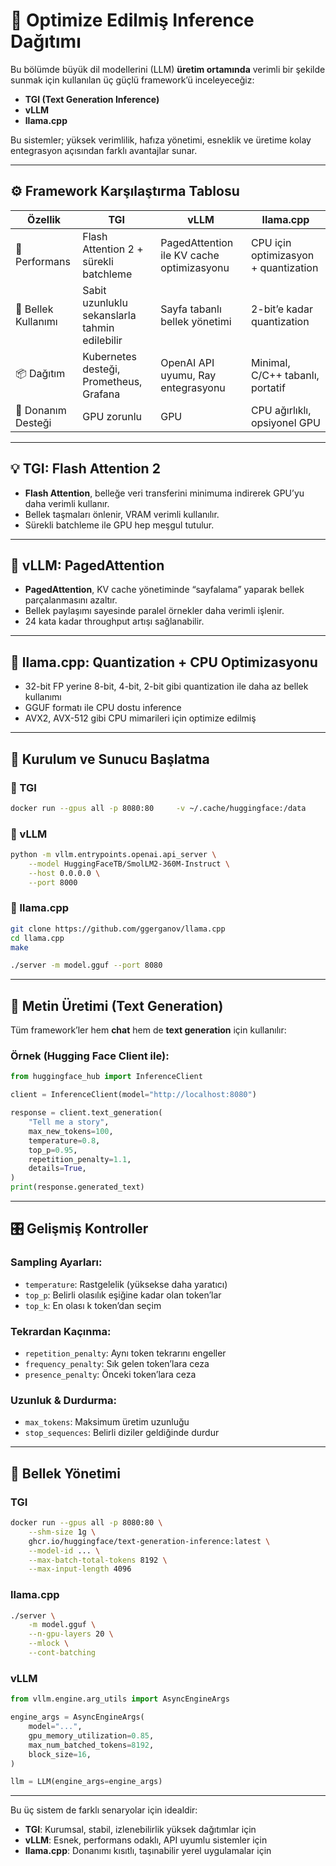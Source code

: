 
# 🚀 Optimize Edilmiş Inference Dağıtımı

Bu bölümde büyük dil modellerini (LLM) **üretim ortamında** verimli bir şekilde sunmak için kullanılan üç güçlü framework’ü inceleyeceğiz:

- **TGI (Text Generation Inference)**
- **vLLM**
- **llama.cpp**

Bu sistemler; yüksek verimlilik, hafıza yönetimi, esneklik ve üretime kolay entegrasyon açısından farklı avantajlar sunar.

---

## ⚙️ Framework Karşılaştırma Tablosu

| Özellik | TGI | vLLM | llama.cpp |
|--------|-----|------|-----------|
| 🚀 Performans | Flash Attention 2 + sürekli batchleme | PagedAttention ile KV cache optimizasyonu | CPU için optimizasyon + quantization |
| 🧠 Bellek Kullanımı | Sabit uzunluklu sekanslarla tahmin edilebilir | Sayfa tabanlı bellek yönetimi | 2-bit’e kadar quantization |
| 📦 Dağıtım | Kubernetes desteği, Prometheus, Grafana | OpenAI API uyumu, Ray entegrasyonu | Minimal, C/C++ tabanlı, portatif |
| 🧱 Donanım Desteği | GPU zorunlu | GPU | CPU ağırlıklı, opsiyonel GPU |

---

## 💡 TGI: Flash Attention 2

- **Flash Attention**, belleğe veri transferini minimuma indirerek GPU’yu daha verimli kullanır.
- Bellek taşmaları önlenir, VRAM verimli kullanılır.
- Sürekli batchleme ile GPU hep meşgul tutulur.

---

## 🔁 vLLM: PagedAttention

- **PagedAttention**, KV cache yönetiminde “sayfalama” yaparak bellek parçalanmasını azaltır.
- Bellek paylaşımı sayesinde paralel örnekler daha verimli işlenir.
- 24 kata kadar throughput artışı sağlanabilir.

---

## 🧮 llama.cpp: Quantization + CPU Optimizasyonu

- 32-bit FP yerine 8-bit, 4-bit, 2-bit gibi quantization ile daha az bellek kullanımı
- GGUF formatı ile CPU dostu inference
- AVX2, AVX-512 gibi CPU mimarileri için optimize edilmiş

---

## 🧪 Kurulum ve Sunucu Başlatma

### 🔹 TGI

```bash
docker run --gpus all -p 8080:80     -v ~/.cache/huggingface:/data     ghcr.io/huggingface/text-generation-inference:latest     --model-id HuggingFaceTB/SmolLM2-360M-Instruct
```

### 🔹 vLLM

```bash
python -m vllm.entrypoints.openai.api_server \
    --model HuggingFaceTB/SmolLM2-360M-Instruct \
    --host 0.0.0.0 \
    --port 8000
```

### 🔹 llama.cpp

```bash
git clone https://github.com/ggerganov/llama.cpp
cd llama.cpp
make

./server -m model.gguf --port 8080
```

---

## 🧵 Metin Üretimi (Text Generation)

Tüm framework’ler hem **chat** hem de **text generation** için kullanılır:

### Örnek (Hugging Face Client ile):

```python
from huggingface_hub import InferenceClient

client = InferenceClient(model="http://localhost:8080")

response = client.text_generation(
    "Tell me a story",
    max_new_tokens=100,
    temperature=0.8,
    top_p=0.95,
    repetition_penalty=1.1,
    details=True,
)
print(response.generated_text)
```

---

## 🎛️ Gelişmiş Kontroller

### Sampling Ayarları:

- `temperature`: Rastgelelik (yüksekse daha yaratıcı)
- `top_p`: Belirli olasılık eşiğine kadar olan token’lar
- `top_k`: En olası k token’dan seçim

### Tekrardan Kaçınma:

- `repetition_penalty`: Aynı token tekrarını engeller
- `frequency_penalty`: Sık gelen token’lara ceza
- `presence_penalty`: Önceki token’lara ceza

### Uzunluk & Durdurma:

- `max_tokens`: Maksimum üretim uzunluğu
- `stop_sequences`: Belirli diziler geldiğinde durdur

---

## 💾 Bellek Yönetimi

### TGI

```bash
docker run --gpus all -p 8080:80 \
    --shm-size 1g \
    ghcr.io/huggingface/text-generation-inference:latest \
    --model-id ... \
    --max-batch-total-tokens 8192 \
    --max-input-length 4096
```

### llama.cpp

```bash
./server \
    -m model.gguf \
    --n-gpu-layers 20 \
    --mlock \
    --cont-batching
```

### vLLM

```python
from vllm.engine.arg_utils import AsyncEngineArgs

engine_args = AsyncEngineArgs(
    model="...",
    gpu_memory_utilization=0.85,
    max_num_batched_tokens=8192,
    block_size=16,
)

llm = LLM(engine_args=engine_args)
```

---

Bu üç sistem de farklı senaryolar için idealdir:

- **TGI**: Kurumsal, stabil, izlenebilirlik yüksek dağıtımlar için
- **vLLM**: Esnek, performans odaklı, API uyumlu sistemler için
- **llama.cpp**: Donanımı kısıtlı, taşınabilir yerel uygulamalar için

